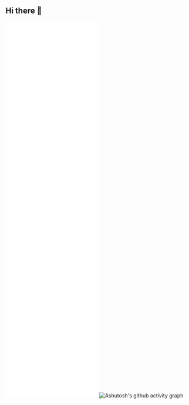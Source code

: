 ## Hi there 👋
![Metrics](/github-metrics.svg)
![Ashutosh's github activity graph](https://github-readme-activity-graph.vercel.app/graph?username=AlwynTan)

